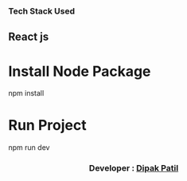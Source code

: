 ### Tech Stack Used

## React js

# Install Node Package

npm install

# Run Project

npm run dev

<h3 align="center">Developer : <a href="https://github.com/dipakpatil5050" target="blank"> Dipak Patil </a>
</h3>
